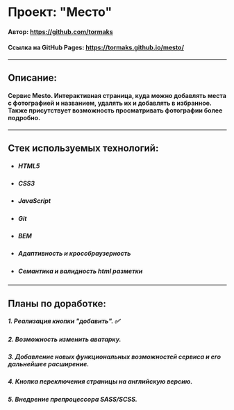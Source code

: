 # Проект: "Место"
#### Автор: https://github.com/tormaks
#### Ссылка на GitHub Pages: https://tormaks.github.io/mesto/
---
## Описание: 
#### Сервис Mesto. Интерактивная страница, куда можно добавлять места с фотографией и названием, удалять их и добавлять в избранное. Также присутствует возможность просматривать фотографии более подробно.
---
## Стек используемых технологий:
* ##### _HTML5_
* ##### _CSS3_
* ##### _JavaScript_
* ##### _Git_
* ##### _BEM_
* ##### _Адаптивность и кроссбраузерность_
* ##### _Семантика и валидность html разметки_

---
## Планы по доработке:
##### 1. Реализация кнопки "добавить". :white_check_mark:

##### 2. Возможность изменить аватарку.
##### 3. Добавление новых функциональных возможностей сервиса и его дальнейшее расширение.
##### 4. Кнопка переключения страницы на английскую версию. 
##### 5. Внедрение препроцессора SASS/SCSS.
